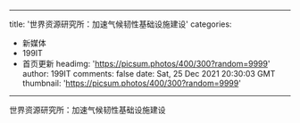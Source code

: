 
---
title: '世界资源研究所：加速气候韧性基础设施建设'
categories: 
 - 新媒体
 - 199IT
 - 首页更新
headimg: 'https://picsum.photos/400/300?random=9999'
author: 199IT
comments: false
date: Sat, 25 Dec 2021 20:30:03 GMT
thumbnail: 'https://picsum.photos/400/300?random=9999'
---

<div>   
世界资源研究所：加速气候韧性基础设施建设  
</div>
            